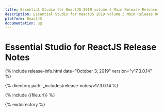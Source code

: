 ```yaml
---
title: Essential Studio for ReactJS 2019 volume 3 Main Release Release Notes  
description: Essential Studio for ReactJS 2019 volume 3 Main Release Release Notes  
platform: ReactJS
documentation: ug
---
```


# Essential Studio for ReactJS  Release Notes  

{% include release-info.html date="October 3, 2019"  version="v17.3.0.14" %} 


{% directory path: _includes/release-notes/v17.3.0.14 %}

{% include {{file.url}} %}

{% enddirectory %}